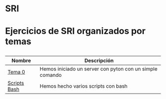 # SRI
# Ejercicios de SRI organizados por temas
##
Nombre | Descripción
-------|------------
[Tema 0](/Tema0) | Hemos iniciado un server con pyton con un simple comando
[Scripts Bash](/scripts_bash) | Hemos hecho varios scripts con bash


